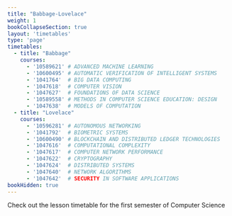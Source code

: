 ```yaml
---
title: "Babbage-Lovelace"
weight: 1
bookCollapseSection: true
layout: 'timetables'
type: 'page'
timetables:
  - title: "Babbage"
    courses:
      - '10589621' # ADVANCED MACHINE LEARNING
      - '10600495' # AUTOMATIC VERIFICATION OF INTELLIGENT SYSTEMS
      - '1041764'  # BIG DATA COMPUTING
      - '1047618'  # COMPUTER VISION
      - '1047627'  # FOUNDATIONS OF DATA SCIENCE
      - '10589558' # METHODS IN COMPUTER SCIENCE EDUCATION: DESIGN
      - '1047638'  # MODELS OF COMPUTATION
  - title: "Lovelace"
    courses:
      - '10596281' # AUTONOMOUS NETWORKING
      - '1041792'  # BIOMETRIC SYSTEMS    
      - '10600490' # BLOCKCHAIN AND DISTRIBUTED LEDGER TECHNOLOGIES
      - '1047616'  # COMPUTATIONAL COMPLEXITY
      - '1047617'  # COMPUTER NETWORK PERFORMANCE
      - '1047622'  # CRYPTOGRAPHY
      - '1047624'  # DISTRIBUTED SYSTEMS
      - '1047640'  # NETWORK ALGORITHMS
      - '1047642'  # SECURITY IN SOFTWARE APPLICATIONS
bookHidden: true
---
```


Check out the lesson timetable for the first semester of Computer Science
